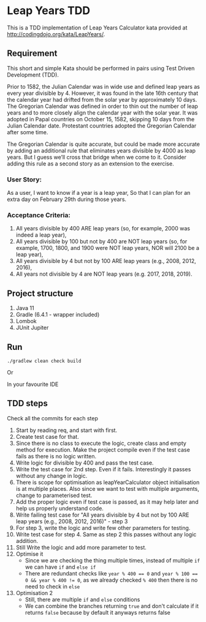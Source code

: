 # Leap Years TDD

This is a TDD implementation of Leap Years Calculator kata provided at http://codingdojo.org/kata/LeapYears/.

## Requirement
This short and simple Kata should be performed in pairs using Test Driven Development (TDD).

Prior to 1582, the Julian Calendar was in wide use and defined leap years as every year divisible by 4. However, it was found in the late 16th century that the calendar year had drifted from the solar year by approximately 10 days. The Gregorian Calendar was defined in order to thin out the number of leap years and to more closely align the calendar year with the solar year. It was adopted in Papal countries on October 15, 1582, skipping 10 days from the Julian Calendar date. Protestant countries adopted the Gregorian Calendar after some time.

The Gregorian Calendar is quite accurate, but could be made more accurate by adding an additional rule that eliminates years divisible by 4000 as leap years. But I guess we’ll cross that bridge when we come to it. Consider adding this rule as a second story as an extension to the exercise.

### User Story:

As a user, I want to know if a year is a leap year, So that I can plan for an extra day on February 29th during those years.

### Acceptance Criteria:

1. All years divisible by 400 ARE leap years (so, for example, 2000 was indeed a leap year),
2. All years divisible by 100 but not by 400 are NOT leap years (so, for example, 1700, 1800, and 1900 were NOT leap years, NOR will 2100 be a leap year),
3. All years divisible by 4 but not by 100 ARE leap years (e.g., 2008, 2012, 2016),
4. All years not divisible by 4 are NOT leap years (e.g. 2017, 2018, 2019).

## Project structure

1. Java 11
2. Gradle (6.4.1 - wrapper included)
3. Lombok 
4. JUnit Jupiter

## Run
`./gradlew clean check build`

Or 

In your favourite IDE

## TDD steps
Check all the commits for each step

1. Start by reading req, and start with first.
2. Create test case for that. 
3. Since there is no class to execute the logic, create class and empty method for execution. Make the project compile even if the test case fails as there is no logic written.
4. Write logic for divisible by 400 and pass the test case.
5. Write the test case for 2nd step. Even if it fails. Interestingly it passes without any change in logic.  
6. There is scope for optimisation as leapYearCalculator object initialisation is at multiple places. Also since we want to test with multiple arguments, change to parameterised test.
7. Add the proper logic even if test case is passed, as it may help later and help us properly understand code. 
8. Write failing test case for "All years divisible by 4 but not by 100 ARE leap years (e.g., 2008, 2012, 2016)" - step 3
9. For step 3, write the logic and write few other parameters for testing. 
10. Write test case for step 4. Same as step 2 this passes without any logic addition. 
11. Still Write the logic and add more parameter to test.
12. Optimise it
    - Since we are checking the thing multiple times, instead of multiple `if` we can have `if` and `else if`
    - There are redundant checks like `year % 400 == 0` and `year % 100 == 0 && year % 400 != 0`, as we already checked `% 400` then there is no need to check in `else`
12. Optimisation 2
    - Still, there are multiple `if` and `else` conditions
    - We can combine the branches returning `true` and don't calculate if it returns `false` because by default it anyways returns false

